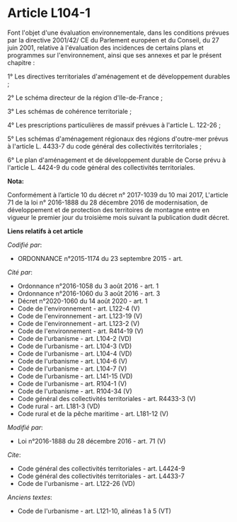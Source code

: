 # Article L104-1

Font l'objet d'une évaluation environnementale, dans les conditions prévues par la directive 2001/42/ CE du Parlement
européen et du Conseil, du 27 juin 2001, relative à l'évaluation des incidences de certains plans et programmes sur
l'environnement, ainsi que ses annexes et par le présent chapitre : 

1° Les directives territoriales d'aménagement et de développement durables ; 

2° Le schéma directeur de la région d'Ile-de-France ; 

3° Les schémas de cohérence territoriale ; 

4° Les prescriptions particulières de massif prévues à l'article L. 122-26 ; 

5° Les schémas d'aménagement régionaux des régions d'outre-mer prévus à l'article L. 4433-7 du code général des collectivités
territoriales ; 

6° Le plan d'aménagement et de développement durable de Corse prévu à l'article L. 4424-9 du code général des collectivités
territoriales.

**Nota:**

Conformément à l’article 10 du décret n° 2017-1039 du 10 mai 2017, L'article 71 de la loi n° 2016-1888 du 28 décembre 2016 de
modernisation, de développement et de protection des territoires de montagne entre en vigueur le premier jour du troisième
mois suivant la publication dudit décret.

**Liens relatifs à cet article**

_Codifié par_:

  - ORDONNANCE n°2015-1174 du 23 septembre 2015 - art.

_Cité par_:

  - Ordonnance n°2016-1058 du 3 août 2016 - art. 1
  - Ordonnance n°2016-1060 du 3 août 2016 - art. 3
  - Décret n°2020-1060 du 14 août 2020 - art. 1
  - Code de l'environnement - art. L122-4 (V)
  - Code de l'environnement - art. L123-19 (V)
  - Code de l'environnement - art. L123-2 (V)
  - Code de l'environnement - art. R414-19 (V)
  - Code de l'urbanisme - art. L104-2 (VD)
  - Code de l'urbanisme - art. L104-3 (VD)
  - Code de l'urbanisme - art. L104-4 (VD)
  - Code de l'urbanisme - art. L104-6 (V)
  - Code de l'urbanisme - art. L104-7 (V)
  - Code de l'urbanisme - art. L141-15 (VD)
  - Code de l'urbanisme - art. R104-1 (V)
  - Code de l'urbanisme - art. R104-34 (V)
  - Code général des collectivités territoriales - art. R4433-3 (V)
  - Code rural - art. L181-3 (VD)
  - Code rural et de la pêche maritime - art. L181-12 (V)

_Modifié par_:

  - Loi n°2016-1888 du 28 décembre 2016 - art. 71 (V)

_Cite_:

  - Code général des collectivités territoriales - art. L4424-9
  - Code général des collectivités territoriales - art. L4433-7
  - Code de l'urbanisme - art. L122-26 (VD)

_Anciens textes_:

  - Code de l'urbanisme - art. L121-10, alinéas 1 à 5 (VT)
